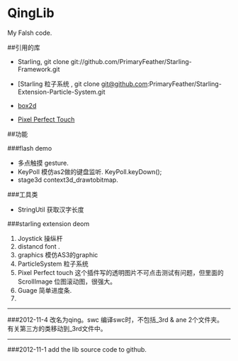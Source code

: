 QingLib
=======

My Falsh code.

##引用的库
- Starling, git clone git://github.com/PrimaryFeather/Starling-Framework.git
- [Starling 粒子系统 , git clone git@github.com:PrimaryFeather/Starling-Extension-Particle-System.git

- [box2d](http://box2dflash.sourceforge.net/)
- [Pixel Perfect Touch](https://github.com/krechagames/starling-extensions)




##功能

###flash demo
- 多点触摸 gesture.
- KeyPoll 模仿as2做的键盘监听. KeyPoll.keyDown();
- stage3d context3d_drawtobitmap.
 

###工具类
- StringUtil 获取汉字长度



###starling extension deom
1. Joystick 操纵杆
2. distancd font .
3. graphics 模仿AS3的graphic
4. ParticleSystem  粒子系统
5. Pixel Perfect touch 这个插件写的透明图片不可点击测试有问题，但里面的 ScrollImage 位图滚动图，很强大。
6. Guage 简单进度条.
7. 



------------------------------------------------------
###2012-11-4
改名为qing。swc
编译swc时，不包括_3rd & ane 2个文件夹。
有关第三方的类移动到_3rd文件中。


------------------------------------------------------
###2012-11-1
add the lib source code to github.

